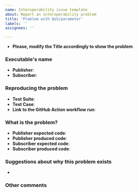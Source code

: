 ```yaml
---
name: Interoperability issue template
about: Report an interoperability problem
title: 'Problem with QoS/parameter'
labels: ''
assignees: ''

---
```


- **Please, modify the Title accordingly to show the problem**

### Executable's name

- **Publisher**:
- **Subscriber**:

### Reproducing the problem

- **Test Suite**:
- **Test Case**:
- **Link to the GitHub Action workflow run**:

### What is the problem?

- **Publisher expected code**:
- **Publisher produced code**:
- **Subscriber expected code**:
- **Subscriber produced code**:

### Suggestions about why this problem exists

-

### Other comments
